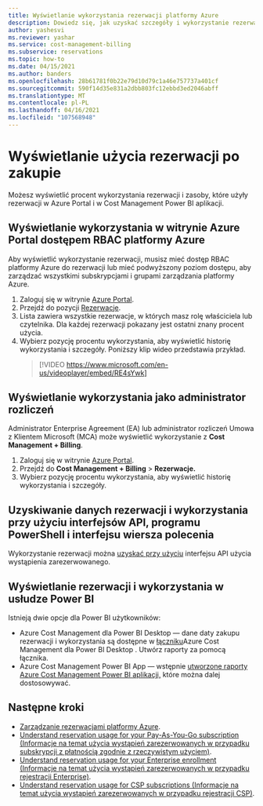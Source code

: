 ```yaml
---
title: Wyświetlanie wykorzystania rezerwacji platformy Azure
description: Dowiedz się, jak uzyskać szczegóły i wykorzystanie rezerwacji.
author: yashesvi
ms.reviewer: yashar
ms.service: cost-management-billing
ms.subservice: reservations
ms.topic: how-to
ms.date: 04/15/2021
ms.author: banders
ms.openlocfilehash: 28b61781f0b22e79d10d79c1a46e757737a401cf
ms.sourcegitcommit: 590f14d35e831a2dbb803fc12ebbd3ed2046abff
ms.translationtype: MT
ms.contentlocale: pl-PL
ms.lasthandoff: 04/16/2021
ms.locfileid: "107568948"
---
```

# <a name="view-reservation-utilization-after-purchase"></a>Wyświetlanie użycia rezerwacji po zakupie

Możesz wyświetlić procent wykorzystania rezerwacji i zasoby, które użyły rezerwacji w Azure Portal i w Cost Management Power BI aplikacji.

## <a name="view-utilization-in-the-azure-portal-with-azure-rbac-access"></a>Wyświetlanie wykorzystania w witrynie Azure Portal dostępem RBAC platformy Azure

Aby wyświetlić wykorzystanie rezerwacji, musisz mieć dostęp RBAC platformy Azure do rezerwacji lub mieć podwyższony poziom dostępu, aby zarządzać wszystkimi subskrypcjami i grupami zarządzania platformy Azure.

1. Zaloguj się w witrynie [Azure Portal](https://portal.azure.com).
1. Przejdź do pozycji [Rezerwacje](https://portal.azure.com/#blade/Microsoft_Azure_Reservations/ReservationsBrowseBlade).
1. Lista zawiera wszystkie rezerwacje, w których masz rolę właściciela lub czytelnika. Dla każdej rezerwacji pokazany jest ostatni znany procent użycia.
1. Wybierz pozycję procentu wykorzystania, aby wyświetlić historię wykorzystania i szczegóły. Poniższy klip wideo przedstawia przykład.
   > [!VIDEO https://www.microsoft.com/en-us/videoplayer/embed/RE4sYwk] 

## <a name="view-utilization-as-billing-administrator"></a>Wyświetlanie wykorzystania jako administrator rozliczeń

Administrator Enterprise Agreement (EA) lub administrator rozliczeń Umowa z Klientem Microsoft (MCA) może wyświetlić wykorzystanie z **Cost Management + Billing**.

1. Zaloguj się w witrynie [Azure Portal](https://portal.azure.com).
1. Przejdź do **Cost Management + Billing**  >  **Rezerwacje.**
1. Wybierz pozycję procentu wykorzystania, aby wyświetlić historię wykorzystania i szczegóły.

## <a name="get-reservations-and-utilization-using-apis-powershell-and-cli"></a>Uzyskiwanie danych rezerwacji i wykorzystania przy użyciu interfejsów API, programu PowerShell i interfejsu wiersza polecenia

Wykorzystanie rezerwacji można [uzyskać przy użyciu](/rest/api/billing/enterprise/billing-enterprise-api-reserved-instance-usage) interfejsu API użycia wystąpienia zarezerwowanego.

## <a name="see-reservations-and-utilization-in-power-bi"></a>Wyświetlanie rezerwacji i wykorzystania w usłudze Power BI

Istnieją dwie opcje dla Power BI użytkowników:

- Azure Cost Management dla Power BI Desktop — dane daty zakupu rezerwacji i wykorzystania są dostępne w [łączniku](/power-bi/desktop-connect-azure-cost-management)Azure Cost Management dla Power BI Desktop . Utwórz raporty za pomocą łącznika.
- Azure Cost Management Power BI App — wstępnie [utworzone raporty Azure Cost Management Power BI aplikacji,](https://appsource.microsoft.com/product/power-bi/costmanagement.azurecostmanagementapp) które można dalej dostosowywać.

## <a name="next-steps"></a>Następne kroki

- [Zarządzanie rezerwacjami platformy Azure](manage-reserved-vm-instance.md).
- [Understand reservation usage for your Pay-As-You-Go subscription (Informacje na temat użycia wystąpień zarezerwowanych w przypadku subskrypcji z płatnością zgodnie z rzeczywistym użyciem)](understand-reserved-instance-usage.md).
- [Understand reservation usage for your Enterprise enrollment (Informacje na temat użycia wystąpień zarezerwowanych w przypadku rejestracji Enterprise)](understand-reserved-instance-usage-ea.md).
- [Understand reservation usage for CSP subscriptions (Informacje na temat użycia wystąpień zarezerwowanych w przypadku rejestracji CSP)](/partner-center/azure-reservations).
